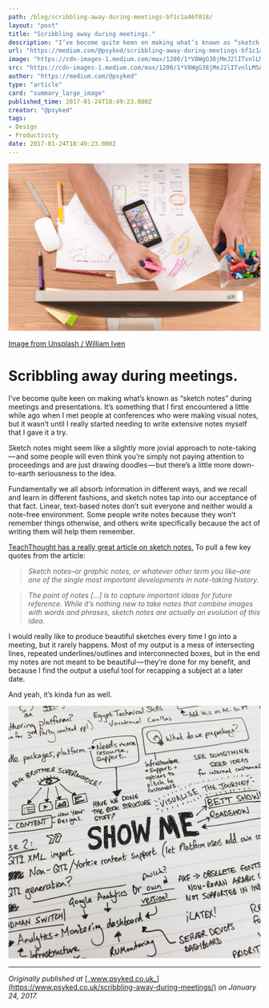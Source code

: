 ```yaml
---
path: /blog/scribbling-away-during-meetings-bf1c1a46f018/
layout: "post"
title: "Scribbling away during meetings."
description: "I’ve become quite keen on making what’s known as “sketch notes” during meetings and presentations. It’s something that I first encountered…"
url: "https://medium.com/@psyked/scribbling-away-during-meetings-bf1c1a46f018"
image: "https://cdn-images-1.medium.com/max/1200/1*V8WgG38jMeJ2lITvnlLM5A.jpeg"
src: "https://cdn-images-1.medium.com/max/1200/1*V8WgG38jMeJ2lITvnlLM5A.jpeg"
author: "https://medium.com/@psyked"
type: "article"
card: "summary_large_image"
published_time: 2017-01-24T18:49:23.000Z
creator: "@psyked"
tags:
- Design
- Productivity
date: 2017-01-24T18:49:23.000Z
---
```


![](1*V8WgG38jMeJ2lITvnlLM5A.jpeg)

[Image from Unsplash / William Iven](https://unsplash.com/search/sketch?photo=gcsNOsPEXfs)

# Scribbling away during meetings.

I’ve become quite keen on making what’s known as “sketch notes” during meetings and presentations. It’s something that I first encountered a little while ago when I met people at conferences who were making visual notes, but it wasn’t until I really started needing to write extensive notes myself that I gave it a try.

Sketch notes might seem like a slightly more jovial approach to note-taking — and some people will even think you’re simply not paying attention to proceedings and are just drawing doodles — but there’s a little more down-to-earth seriousness to the idea.

Fundamentally we all absorb information in different ways, and we recall and learn in different fashions, and sketch notes tap into our acceptance of that fact. Linear, text-based notes don’t suit everyone and neither would a note-free environment. Some people write notes because they won’t remember things otherwise, and others write specifically because the act of writing them will help them remember.

[TeachThought has a really great article on sketch notes.](http://www.teachthought.com/pedagogy/literacy/10-brilliant-examples-of-sketch-notes-notaking-for-the-21st-century/) To pull a few key quotes from the article:

> _Sketch notes–or graphic notes, or whatever other term you like–are one of the single most important developments in note-taking history._

> _The point of notes \[…\] is to capture important ideas for future reference. While it’s nothing new to take notes that combine images with words and phrases, sketch notes are actually an evolution of this idea._

I would really like to produce beautiful sketches every time I go into a meeting, but it rarely happens. Most of my output is a mess of intersecting lines, repeated underlines/outlines and interconnected boxes, but in the end my notes are not meant to be beautiful — they’re done for my benefit, and because I find the output a useful tool for recapping a subject at a later date.

And yeah, it’s kinda fun as well.

![](0*1tCuLQx55I4c4HlB.jpg)

---

_Originally published at_ [_www.psyked.co.uk_](https://www.psyked.co.uk/scribbling-away-during-meetings/) _on January 24, 2017._